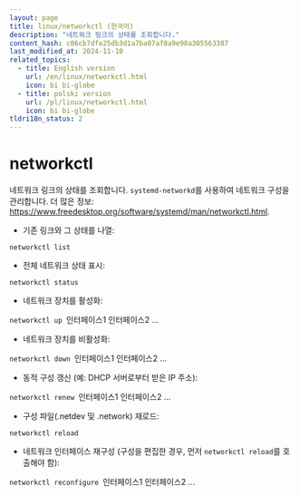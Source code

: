 ```yaml
---
layout: page
title: linux/networkctl (한국어)
description: "네트워크 링크의 상태를 조회합니다."
content_hash: c06cb7dfe25db3d1a7ba07af8a9e98a305563387
last_modified_at: 2024-11-10
related_topics:
  - title: English version
    url: /en/linux/networkctl.html
    icon: bi bi-globe
  - title: polski version
    url: /pl/linux/networkctl.html
    icon: bi bi-globe
tldri18n_status: 2
---
```

# networkctl

네트워크 링크의 상태를 조회합니다.
`systemd-networkd`를 사용하여 네트워크 구성을 관리합니다.
더 많은 정보: <https://www.freedesktop.org/software/systemd/man/networkctl.html>.

- 기존 링크와 그 상태를 나열:

`networkctl list`

- 전체 네트워크 상태 표시:

`networkctl status`

- 네트워크 장치를 활성화:

`networkctl up `<span class="tldr-var badge badge-pill bg-dark-lm bg-white-dm text-white-lm text-dark-dm font-weight-bold">인터페이스1 인터페이스2 ...</span>

- 네트워크 장치를 비활성화:

`networkctl down `<span class="tldr-var badge badge-pill bg-dark-lm bg-white-dm text-white-lm text-dark-dm font-weight-bold">인터페이스1 인터페이스2 ...</span>

- 동적 구성 갱신 (예: DHCP 서버로부터 받은 IP 주소):

`networkctl renew `<span class="tldr-var badge badge-pill bg-dark-lm bg-white-dm text-white-lm text-dark-dm font-weight-bold">인터페이스1 인터페이스2 ...</span>

- 구성 파일(.netdev 및 .network) 재로드:

`networkctl reload`

- 네트워크 인터페이스 재구성 (구성을 편집한 경우, 먼저 `networkctl reload`를 호출해야 함):

`networkctl reconfigure `<span class="tldr-var badge badge-pill bg-dark-lm bg-white-dm text-white-lm text-dark-dm font-weight-bold">인터페이스1 인터페이스2 ...</span>
